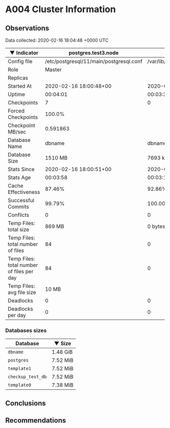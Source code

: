 # A004 Cluster Information #

## Observations ##
Data collected: 2020-02-16 18:04:48 +0000 UTC  

|&#9660;&nbsp;Indicator | postgres.test3.node | postgres.test1.node | postgres.test2.node |
|--------|-------|-------- |-------- |
|Config file |/etc/postgresql/11/main/postgresql.conf|/var/lib/postgresql/11/data1/postgresql.conf|/var/lib/postgresql/11/data2/postgresql.conf|
|Role |Master|<no value>|<no value>|
|Replicas ||<no value>|<no value>|
|Started At |2020-02-16&nbsp;18:00:48+00|2020-02-16 18:00:56+00|2020-02-16 18:01:00+00|
|Uptime |00:04:01|00:03:36|00:03:40|
|Checkpoints |7|0|0|
|Forced Checkpoints |100.0%|<no value>|<no value>|
|Checkpoint MB/sec |0.591863|<no value>|<no value>|
|Database Name |dbname|dbname|dbname|
|Database Size |1510&nbsp;MB|7693 kB|7717 kB|
|Stats Since |2020-02-16&nbsp;18:00:51+00|2020-02-16 18:01:14+00|2020-02-16 18:01:14+00|
|Stats Age |00:03:58|00:03:18|00:03:27|
|Cache Effectiveness |87.46%|92.86%|92.86%|
|Successful Commits |99.79%|100.00%|100.00%|
|Conflicts |0|0|0|
|Temp Files: total size |869&nbsp;MB|0 bytes|0 bytes|
|Temp Files: total number of files |84|0|0|
|Temp Files: total number of files per day |84|0|0|
|Temp Files: avg file size |10&nbsp;MB|<no value>|<no value>|
|Deadlocks |0|0|0|
|Deadlocks per day |0|0|0|


### Databases sizes ###

| Database | &#9660;&nbsp;Size |
|----------|--------|
| `dbname` | 1.48&nbsp;GiB |
| `postgres` | 7.52&nbsp;MiB |
| `template1` | 7.52&nbsp;MiB |
| `checkup_test_db` | 7.52&nbsp;MiB |
| `template0` | 7.38&nbsp;MiB |


## Conclusions ##


## Recommendations ##

